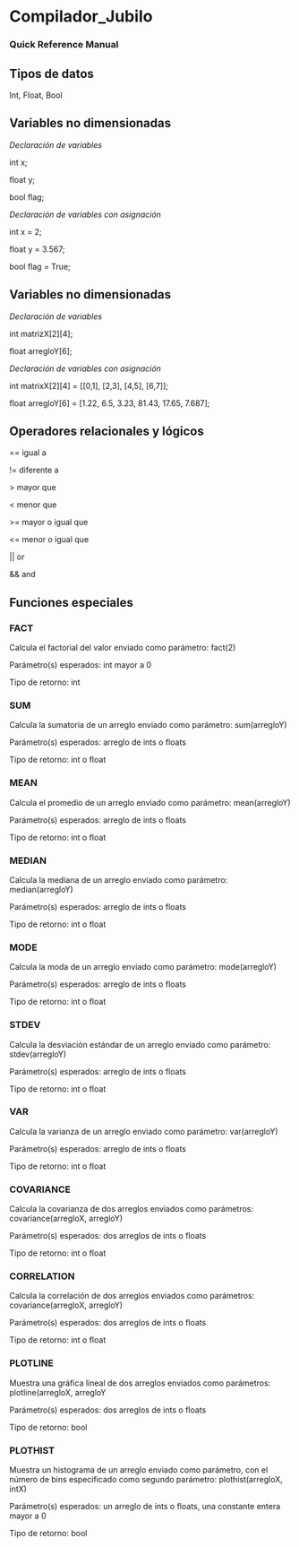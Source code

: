 # Compilador_Jubilo 
<h3>Quick Reference Manual</h3>

<h2>Tipos de datos</h2>
Int, Float, Bool

<h2>Variables no dimensionadas </h2>

*Declaración de variables*
<p>int x;</p>
<p>float y;</p>
<p>bool flag;</p>

*Declaración de variables con asignación*
<p>int x = 2;</p>
<p>float y = 3.567;</p>
<p>bool flag = True;</p>

<h2> Variables no dimensionadas </h2>

*Declaración de variables*
<p>int matrizX[2][4];</p>
<p>float arregloY[6];</p>

*Declaración de variables con asignación*
<p> int matrixX[2][4] = [[0,1], [2,3], [4,5], [6,7]];</p>
<p> float arregloY[6] = [1.22, 6.5, 3.23, 81.43, 17.65, 7.687];</p>

<h2>Operadores relacionales y lógicos</h2>
<p> == igual a</p>
<p> != diferente a</p>
<p> > mayor que</p>
<p> < menor que</p>
<p> >= mayor o igual que</p>
<= menor o igual que</p>
<p> || or</p>
<p> && and</p>

<h2>Funciones especiales </h2>
<h3>FACT</h3>
<p>Calcula el factorial del valor enviado como parámetro: fact(2)</p>
<p>Parámetro(s) esperados: int mayor a 0 </p>
<p>Tipo de retorno: int </p>

<h3>SUM</h3>
<p>Calcula la sumatoria de un arreglo enviado como parámetro: sum(arregloY) </p>
<p>Parámetro(s) esperados: arreglo de ints o floats </p>
<p>Tipo de retorno: int o float </p>

<h3>MEAN</h3>
<p>Calcula el promedio de un arreglo enviado como parámetro: mean(arregloY) </p>
<p>Parámetro(s) esperados: arreglo de ints o floats </p>
<p>Tipo de retorno: int o float </p>

<h3>MEDIAN</h3>
<p>Calcula la mediana de un arreglo enviado como parámetro: median(arregloY) </p>
<p>Parámetro(s) esperados: arreglo de ints o floats </p>
<p>Tipo de retorno: int o float </p>

<h3>MODE</h3>
<p>Calcula la moda de un arreglo enviado como parámetro: mode(arregloY)</p>
<p>Parámetro(s) esperados: arreglo de ints o floats </p>
<p>Tipo de retorno: int o float </p>

<h3>STDEV</h3>
<p>Calcula la desviación estándar de un arreglo enviado como parámetro: stdev(arregloY)</p>
<p>Parámetro(s) esperados: arreglo de ints o floats </p>
<p>Tipo de retorno: int o float </p>

<h3>VAR</h3>
<p>Calcula la varianza de un arreglo enviado como parámetro: var(arregloY)</p>
<p>Parámetro(s) esperados: arreglo de ints o floats </p>
<p>Tipo de retorno: int o float </p>

<h3>COVARIANCE</h3>
<p>Calcula la covarianza de dos arreglos enviados como parámetros: covariance(arregloX, arregloY)</p>
<p>Parámetro(s) esperados: dos arreglos de ints o floats </p>
<p>Tipo de retorno: int o float </p>

<h3>CORRELATION</h3>
<p>Calcula la correlación de dos arreglos enviados como parámetros: covariance(arregloX, arregloY)</p>
<p>Parámetro(s) esperados: dos arreglos de ints o floats </p>
<p>Tipo de retorno: int o float </p>

<h3>PLOTLINE</h3>
<p>Muestra una gráfica lineal de dos arreglos enviados como parámetros: plotline(arregloX, arregloY</p>
<p>Parámetro(s) esperados: dos arreglos de ints o floats </p>
<p>Tipo de retorno: bool </p>

<h3>PLOTHIST</h3>
<p>Muestra un histograma de un arreglo enviado como parámetro, con el número de bins especificado como segundo parámetro: plothist(arregloX, intX)</p>
<p>Parámetro(s) esperados: un arreglo de ints o floats, una constante entera mayor a 0 </p>
<p>Tipo de retorno: bool </p>












